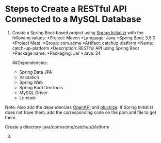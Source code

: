 # Steps to Create a RESTful API Connected to a MySQL Database

1. Create a Spring Boot-based project using [Spring Initializr](https://start.spring.io/) with the following values:
    *Project: Maven
    *Language: Java
    *Spring Boot: 3.5.0
    *Project Meta:
        *Group:        com.acme
        *Artifact:     catchup.platform
        *Name:         catch-up-platform
        *Description:  RESTful API using Spring Boot
        *Package name: 
    *Packaging: Jar
    *Java: 24

    ##Dependencies:
    * Spring Data JPA
    * Validation
    * Spring Web
    * Spring Boot DevTools
    * MySQL Driver
    * Lombok
    
Note: Also add the dependencies [OpenAPI](https://mvnrepository.com/artifact/org.springdoc/springdoc-openapi-starter-webmvc-ui) and [pluralize](https://mvnrepository.com/artifact/io.github.encryptorcode/pluralize). If Spring Initializr does not have them, add the corresponding code on the pom.xml file to get them.
    


   Create a directory java/com/acme/catchup/platform
   

    
          
3. 
